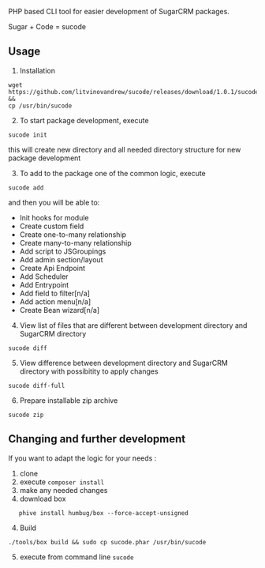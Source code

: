 <p>PHP based CLI tool for easier development of SugarCRM packages.</p> 
<p>Sugar + Code = sucode</p> 

Usage
-----
1. Installation

```properties
wget https://github.com/litvinovandrew/sucode/releases/download/1.0.1/sucode.phar && 
cp /usr/bin/sucode
```

2. To start package development, execute
```properties
sucode init
```
this will create new directory and  all needed directory structure for new package development

3. To add to the package one of the common logic, execute 
```properties
sucode add
```
and then you will be able to:
- Init hooks for module
- Create custom field
- Create one-to-many relationship
- Create many-to-many relationship
- Add script to JSGroupings
- Add admin section/layout
- Create Api Endpoint
- Add Scheduler
- Add Entrypoint
- Add field to filter[n/a]
- Add action menu[n/a]
- Create Bean wizard[n/a]


4. View list of files that are different between development directory and SugarCRM directory
 ```properties
sucode diff
```

5. View difference between development directory and SugarCRM directory with possibitity to apply changes
 ```properties
sucode diff-full
```

6. Prepare installable zip archive 
 ```properties
sucode zip
```

Changing and further development
--------------------------------
If you want to adapt the logic for your needs :
1) clone
2) execute `composer install`
3) make any needed changes
3) download box 
```properties
   phive install humbug/box --force-accept-unsigned
```
4) Build 
```properties
./tools/box build && sudo cp sucode.phar /usr/bin/sucode
```
5) execute from command line `sucode` 
